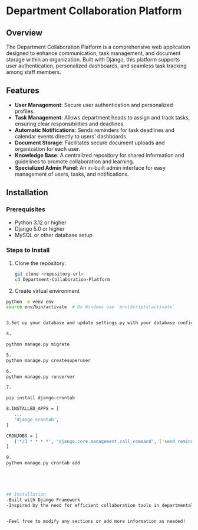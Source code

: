 
# Department Collaboration Platform

## Overview

The Department Collaboration Platform is a comprehensive web application designed to enhance communication, task management, and document storage within an organization. Built with Django, this platform supports user authentication, personalized dashboards, and seamless task tracking among staff members.

## Features

- **User Management**: Secure user authentication and personalized profiles.
- **Task Management**: Allows department heads to assign and track tasks, ensuring clear responsibilities and deadlines.
- **Automatic Notifications**: Sends reminders for task deadlines and calendar events directly to users' dashboards.
- **Document Storage**: Facilitates secure document uploads and organization for each user.
- **Knowledge Base**: A centralized repository for shared information and guidelines to promote collaboration and learning.
- **Specialized Admin Panel**: An in-built admin interface for easy management of users, tasks, and notifications.

## Installation

### Prerequisites

- Python 3.12 or higher
- Django 5.0 or higher
- MySQL or other database setup

### Steps to Install

1. Clone the repository:

   ```bash
   git clone <repository-url>
   cd Department-Collaboration-Platform
2. Create virtual environment
 ```bash
python -m venv env
source env/bin/activate  # On Windows use `env\Scripts\activate`


3.Set up your database and update settings.py with your database configuration.

4.

python manage.py migrate

5.
python manage.py createsuperuser

6.
python manage.py runserver

7.

pip install django-crontab

8.INSTALLED_APPS = [
    ...
    'django_crontab',
]

CRONJOBS = [
    ('*/1 * * * *', 'django.core.management.call_command', ['send_reminders']),
]

9.
python manage.py crontab add





## Installation
-Built with Django Framework
-Inspired by the need for efficient collaboration tools in departmental environments


-Feel free to modify any sections or add more information as needed!
